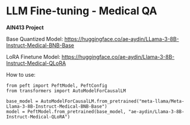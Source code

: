 # LLM Fine-tuning - Medical QA

**AIN413 Project**

Base Quantized Model: https://huggingface.co/ae-aydin/LLama-3-8B-Instruct-Medical-BNB-Base

LoRA Finetune Model: https://huggingface.co/ae-aydin/Llama-3-8B-Instruct-Medical-QLoRA

How to use:

```
from peft import PeftModel, PeftConfig
from transformers import AutoModelForCausalLM

base_model = AutoModelForCausalLM.from_pretrained("meta-llama/Meta-Llama-3-8B-Instruct-Medical-BNB-Base")
model = PeftModel.from_pretrained(base_model, "ae-aydin/Llama-3-8B-Instruct-Medical-QLoRA")
```
